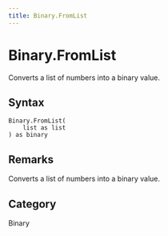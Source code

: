 ```yaml
---
title: Binary.FromList
---
```


# Binary.FromList


Converts a list of numbers into a binary value.


## Syntax

```powerquery
Binary.FromList(
    list as list
) as binary
```


## Remarks

Converts a list of numbers into a binary value.



## Category
Binary

